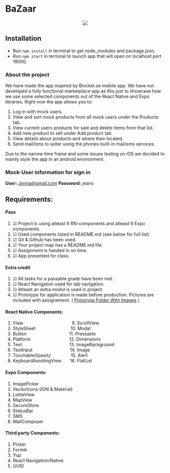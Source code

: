 # BaZaar

<p align="center">
  <img src="https://cdn.discordapp.com/attachments/797112544682573886/887682768371339274/SkrikPanik1.png" />
</p>

## Installation

- Run `npm install` in terminal to get node_modules and package.json.
- Run `npm start` in terminal to launch app that will open on localhost port 19000.

### About the project

We have made the app inspired by Blocket.se mobile app. We have not developed a fully functional marketplace app as this just to showcase how we use some selected components out of the React Native and Expo libraries. Right now the app allows you to:

1. Log in with mock users.
2. View and sort mock products from all mock users under the Products tab.
3. View current users products for sale and delete items from that list.
4. Add new product to sell under Add product tab.
5. View details about products and where their located.
6. Send mail/sms to seller using the phones built-in mail/sms services.

Due to the narrow time frame and some issues testing on iOS we decided to mainly style the app in an android environment.

### Mock-User information for sign in

**User:** Jonna@gmail.com
**Password:** jeans

## Requirements:

#### Pass

1. &#9745; Project is using atleast 6 RN-components and atleast 6 Expo components.
2. &#9745; Used components listed in README.md (see below for full list).
3. &#9745; Git & Github has been used.
4. &#9745; Your project map has a README.md file.
5. &#9745; Assignment is handed in on time.
6. &#9745; App presented for class.

#### Extra credit

1. &#9745; All tasks for a passable grade have been met.
2. &#9745; React Navigation used for tab navigation.
3. &#9745; Atleast an extra modul is used in project.
4. &#9745; Prototype for application is made before production. Pictures are included with assignement. ( [Prototype Folder With Images](https://github.com/JonathanMarkert/BaZaar/tree/development/Prototype) ).

#### React Native Components:

1. View &nbsp;&nbsp;&nbsp;&nbsp;&nbsp;&nbsp;&nbsp;&nbsp;&nbsp;&nbsp;&nbsp;&nbsp;&nbsp;&nbsp;&nbsp;&nbsp;&nbsp;&nbsp;&nbsp;&nbsp;&nbsp;&nbsp;&nbsp;&nbsp;&nbsp;&nbsp;&nbsp;&nbsp;&nbsp;&nbsp;&nbsp;&nbsp;&nbsp;&nbsp;&nbsp;&nbsp;&nbsp;&nbsp;9. ScrollView
2. StyleSheet &nbsp;&nbsp;&nbsp;&nbsp;&nbsp;&nbsp;&nbsp;&nbsp;&nbsp;&nbsp;&nbsp;&nbsp;&nbsp;&nbsp;&nbsp;&nbsp;&nbsp;&nbsp;&nbsp;&nbsp;&nbsp;&nbsp;&nbsp;&nbsp;&nbsp;&nbsp;&nbsp;10. Modal
3. Button &nbsp;&nbsp;&nbsp;&nbsp;&nbsp;&nbsp;&nbsp;&nbsp;&nbsp;&nbsp;&nbsp;&nbsp;&nbsp;&nbsp;&nbsp;&nbsp;&nbsp;&nbsp;&nbsp;&nbsp;&nbsp;&nbsp;&nbsp;&nbsp;&nbsp;&nbsp;&nbsp;&nbsp;&nbsp;&nbsp;&nbsp;&nbsp;&nbsp;11. Pressable
4. Platform &nbsp;&nbsp;&nbsp;&nbsp;&nbsp;&nbsp;&nbsp;&nbsp;&nbsp;&nbsp;&nbsp;&nbsp;&nbsp;&nbsp;&nbsp;&nbsp;&nbsp;&nbsp;&nbsp;&nbsp;&nbsp;&nbsp;&nbsp;&nbsp;&nbsp;&nbsp;&nbsp;&nbsp;&nbsp;&nbsp;12. Dimensions
5. Text &nbsp;&nbsp;&nbsp;&nbsp;&nbsp;&nbsp;&nbsp;&nbsp;&nbsp;&nbsp;&nbsp;&nbsp;&nbsp;&nbsp;&nbsp;&nbsp;&nbsp;&nbsp;&nbsp;&nbsp;&nbsp;&nbsp;&nbsp;&nbsp;&nbsp;&nbsp;&nbsp;&nbsp;&nbsp;&nbsp;&nbsp;&nbsp;&nbsp;&nbsp;&nbsp;&nbsp;&nbsp;13. ImageBackground
6. TextInput &nbsp;&nbsp;&nbsp;&nbsp;&nbsp;&nbsp;&nbsp;&nbsp;&nbsp;&nbsp;&nbsp;&nbsp;&nbsp;&nbsp;&nbsp;&nbsp;&nbsp;&nbsp;&nbsp;&nbsp;&nbsp;&nbsp;&nbsp;&nbsp;&nbsp;&nbsp;&nbsp;&nbsp;&nbsp;14. Image
7. TouchableOpasity &nbsp;&nbsp;&nbsp;&nbsp;&nbsp;&nbsp;&nbsp;&nbsp;&nbsp;&nbsp;&nbsp;&nbsp;&nbsp;&nbsp;&nbsp;15. Alert
8. KeyboardAvoidingView &nbsp;&nbsp;&nbsp;&nbsp;&nbsp;&nbsp;16. FlatList

#### Expo Components:

1. ImagePicker
2. VectorIcons (ION & Material)
3. LottieView
4. MapView
5. SecureStore
6. StatusBar
7. SMS
8. MailComposer

#### Third party Components:

1. Picker
2. Formik
3. Yup
4. React Navigation/Native
5. UUID
